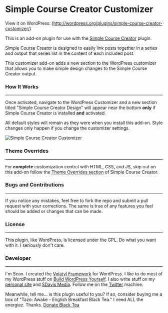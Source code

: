 Simple Course Creator Customizer
=====================

View it on WordPress: (http://wordpress.org/plugins/simple-course-creator-customizer/)

This is an add-on plugin for use with the [Simple Course Creator](https://github.com/sdavis2702/simple-course-creator) plugin.

Simple Course Creator is designed to easily link posts together in a series and output that series list in the content of each included post.

This customizer add-on adds a new section to the WordPress customizer that allows you to make simple design changes to the Simple Course Creator output.

### How It Works
---

Once activated, navigate to the WordPress Customizer and a new section titled "Simple Course Creator Design" will appear near the bottom **only** if Simple Course Creator is installed **and** activated.

All default styles will remain as they were when you install this add-on. Style changes only happen if you change the customizer settings.

![Simple Course Creator Customizer](http://buildwpyourself.com/wp-content/uploads/edd/2014/03/sccc-screenshot.png)

### Theme Overrides
---

For **complete** customization control with HTML, CSS, and JS, skip out on this add-on follow the [Theme Overrides section](https://github.com/sdavis2702/simple-course-creator#theme-overrides) of Simple Course Creator.

### Bugs and Contributions
---

If you notice any mistakes, feel free to fork the repo and submit a pull request with your corrections. The same is true of any features you feel should be added or changes that can be made. 

### License
---

This plugin, like WordPress, is licensed under the GPL. Do what you want with it. I seriously don't care. 

### Developer
---

I'm Sean. I created the [Volatyl Framework](http://volatylthemes.com) for WordPress. I like to do most of my WordPress stuff on [Build WordPress Yourself](http://buildwpyourself.com/). I also write stuff on my [personal site](http://seandavis.co) and [SDavis Media](http://sdavismedia.com). Follow me on the [Twitter](http://sdvs.me/twitter) machine.

Meanwhile, tell me... is this plugin useful to you? If so, consider buying me a box of "Tazo: Awake - English Breakfast Black Tea." I need ALL the energiez. Thanks. [Donate Black Tea](https://www.paypal.com/cgi-bin/webscr?cmd=_s-xclick&hosted_button_id=52HQDSEUA542S)